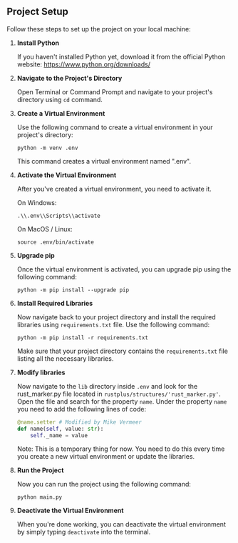 ## Project Setup

Follow these steps to set up the project on your local machine:

1. **Install Python**

   If you haven't installed Python yet, download it from the official Python website: https://www.python.org/downloads/

2. **Navigate to the Project's Directory**

   Open Terminal or Command Prompt and navigate to your project's directory using `cd` command.

3. **Create a Virtual Environment**

   Use the following command to create a virtual environment in your project's directory:
   ```shell
   python -m venv .env
   ```
   This command creates a virtual environment named ".env".

4. **Activate the Virtual Environment**

   After you've created a virtual environment, you need to activate it.

   On Windows:
   ```shell
   .\\.env\\Scripts\\activate
   ```
   On MacOS / Linux:
    ```shell
   source .env/bin/activate
    ```

5. **Upgrade pip**

   Once the virtual environment is activated, you can upgrade pip using the following command:
   ```shell
   python -m pip install --upgrade pip
   ```
   
6. **Install Required Libraries**

   Now navigate back to your project directory and install the required libraries using `requirements.txt` file. Use the following command:
   ```shell
   python -m pip install -r requirements.txt
   ```
   Make sure that your project directory contains the `requirements.txt` file listing all the necessary libraries.

7. **Modify libraries**

    Now navigate to the `lib` directory inside `.env` and look for the rust_marker.py file located in `rustplus/structures/'rust_marker.py'`.
    Open the file and search for the property `name`.
    Under the property `name` you need to add the following lines of code:
    ```python
    @name.setter # Modified by Mike Vermeer
    def name(self, value: str):
        self._name = value
    ```

    Note: This is a temporary thing for now. You need to do this every time you create a new virtual environment or update the libraries.


8. **Run the Project**

   Now you can run the project using the following command:
   ```shell
   python main.py
   ```

9. **Deactivate the Virtual Environment**

   When you're done working, you can deactivate the virtual environment by simply typing `deactivate` into the terminal.
